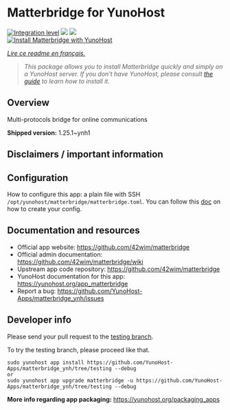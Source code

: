 <!--
N.B.: This README was automatically generated by https://github.com/YunoHost/apps/tree/master/tools/README-generator
It shall NOT be edited by hand.
-->

# Matterbridge for YunoHost

[![Integration level](https://dash.yunohost.org/integration/matterbridge.svg)](https://dash.yunohost.org/appci/app/matterbridge) ![](https://ci-apps.yunohost.org/ci/badges/matterbridge.status.svg) ![](https://ci-apps.yunohost.org/ci/badges/matterbridge.maintain.svg)  
[![Install Matterbridge with YunoHost](https://install-app.yunohost.org/install-with-yunohost.svg)](https://install-app.yunohost.org/?app=matterbridge)

*[Lire ce readme en français.](./README_fr.md)*

> *This package allows you to install Matterbridge quickly and simply on a YunoHost server.
If you don't have YunoHost, please consult [the guide](https://yunohost.org/#/install) to learn how to install it.*

## Overview

Multi-protocols bridge for online communications

**Shipped version:** 1.25.1~ynh1



## Disclaimers / important information

## Configuration

How to configure this app: a plain file with SSH `/opt/yunohost/matterbridge/matterbridge.toml`. You can follow this [doc](https://github.com/42wim/matterbridge/wiki/How-to-create-your-config) on how to create your config.

## Documentation and resources

* Official app website: https://github.com/42wim/matterbridge
* Official admin documentation: https://github.com/42wim/matterbridge/wiki
* Upstream app code repository: https://github.com/42wim/matterbridge
* YunoHost documentation for this app: https://yunohost.org/app_matterbridge
* Report a bug: https://github.com/YunoHost-Apps/matterbridge_ynh/issues

## Developer info

Please send your pull request to the [testing branch](https://github.com/YunoHost-Apps/matterbridge_ynh/tree/testing).

To try the testing branch, please proceed like that.
```
sudo yunohost app install https://github.com/YunoHost-Apps/matterbridge_ynh/tree/testing --debug
or
sudo yunohost app upgrade matterbridge -u https://github.com/YunoHost-Apps/matterbridge_ynh/tree/testing --debug
```

**More info regarding app packaging:** https://yunohost.org/packaging_apps